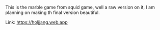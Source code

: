 This is the marble game from squid game, well a raw version on it, I am planning on making th final version beautiful.

Link: https://holjjang.web.app